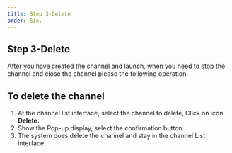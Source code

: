 ```yaml
---
title: Step 3-Delete
order: Six.
---
```

## Step 3-Delete
After you have created the channel and launch, when you need to stop the channel and close the channel please the following operation:

## To delete the channel

1. At the channel list interface, select the channel to delete, Click on icon **Delete.**
2. Show the Pop-up display, select the confirmation button.
3. The system does delete the channel and stay in the channel List interface.